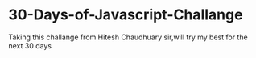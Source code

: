 # 30-Days-of-Javascript-Challange
 Taking this challange from Hitesh Chaudhuary sir,will try my best for the next 30 days
